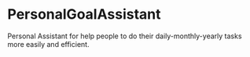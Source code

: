 # PersonalGoalAssistant
Personal Assistant for help people to do their daily-monthly-yearly tasks more easily and efficient.
